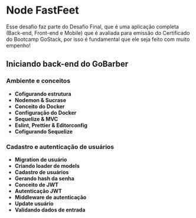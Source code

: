 # Node FastFeet
Esse desafio faz parte do Desafio Final, que é uma aplicação completa (Back-end, Front-end e Mobile) que é avaliada para emissão do Certificado do Bootcamp GoStack, por isso é fundamental que ele seja feito com muito empenho!

## Iniciando back-end do GoBarber

### Ambiente e conceitos

* <strong>Cofigurando estrutura</strong>
* <strong>Nodemon & Sucrase</strong>
* <strong>Conceito do Docker</strong>
* <strong>Configuração do Docker</strong>
* <strong>Sequelize & MVC</strong>
* <strong>Eslint, Prettier & Editorconfig</strong>
* <strong>Cofigurando Sequelize</strong>

### Cadastro e autenticação de usuários

* <strong>Migration de usuário</strong>
* <strong>Criando loader de models</strong>
* <strong>Cadastro de usuários</strong>
* <strong>Gerando hash da senha</strong>
* <strong>Conceito de JWT</strong>
* <strong>Autenticação JWT</strong>
* <strong>Middleware de autenticação</strong>
* <strong>Update usuário</strong>
* <strong>Validando dados de entrada</strong>
